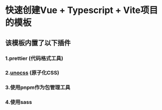 # 快速创建Vue + Typescript + Vite项目的模板
## 该模板内置了以下插件
### 1.prettier (代码格式工具)
### 2.[unocss](https://github.com/unocss/unocss) (原子化CSS)
### 3.使用pnpm作为包管理工具
### 4.使用sass
